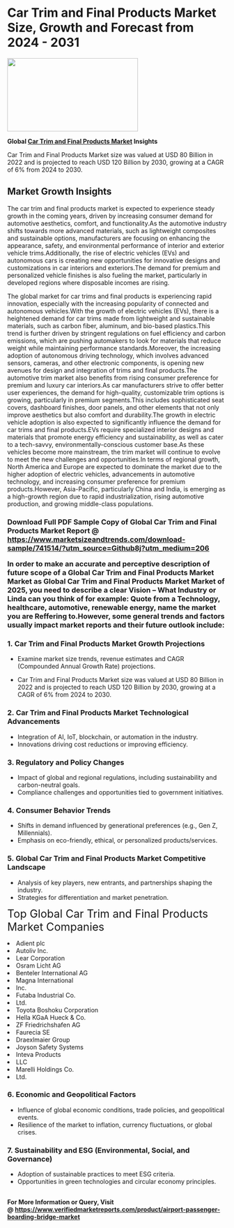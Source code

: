 <H1>Car Trim and Final Products Market Size, Growth and Forecast from 2024 - 2031</H1><img class="aligncenter size-medium wp-image-584254" src="https://thirdeyenews.in/wp-content/uploads/2024/09/Global-Market-Research-300x168.jpeg" alt="" width="300" height="168" /><p><strong>Global&nbsp;<a href="https://www.marketsizeandtrends.com/download-sample/741514/?utm_source=Github8j?utm_medium=206">Car Trim and Final Products Market</a> Insights</strong></p><p>Car Trim and Final Products Market size was valued at USD 80 Billion in 2022 and is projected to reach USD 120 Billion by 2030, growing at a CAGR of 6% from 2024 to 2030.</p><p><h2>Market Growth Insights</h2> <p>The car trim and final products market is expected to experience steady growth in the coming years, driven by increasing consumer demand for automotive aesthetics, comfort, and functionality.As the automotive industry shifts towards more advanced materials, such as lightweight composites and sustainable options, manufacturers are focusing on enhancing the appearance, safety, and environmental performance of interior and exterior vehicle trims.Additionally, the rise of electric vehicles (EVs) and autonomous cars is creating new opportunities for innovative designs and customizations in car interiors and exteriors.The demand for premium and personalized vehicle finishes is also fueling the market, particularly in developed regions where disposable incomes are rising.</p> <p>The global market for car trims and final products is experiencing rapid innovation, especially with the increasing popularity of connected and autonomous vehicles.With the growth of electric vehicles (EVs), there is a heightened demand for car trims made from lightweight and sustainable materials, such as carbon fiber, aluminum, and bio-based plastics.This trend is further driven by stringent regulations on fuel efficiency and carbon emissions, which are pushing automakers to look for materials that reduce weight while maintaining performance standards.Moreover, the increasing adoption of autonomous driving technology, which involves advanced sensors, cameras, and other electronic components, is opening new avenues for design and integration of trims and final products.The automotive trim market also benefits from rising consumer preference for premium and luxury car interiors.As car manufacturers strive to offer better user experiences, the demand for high-quality, customizable trim options is growing, particularly in premium segments.This includes sophisticated seat covers, dashboard finishes, door panels, and other elements that not only improve aesthetics but also comfort and durability.The growth in electric vehicle adoption is also expected to significantly influence the demand for car trims and final products.EVs require specialized interior designs and materials that promote energy efficiency and sustainability, as well as cater to a tech-savvy, environmentally-conscious customer base.As these vehicles become more mainstream, the trim market will continue to evolve to meet the new challenges and opportunities.In terms of regional growth, North America and Europe are expected to dominate the market due to the higher adoption of electric vehicles, advancements in automotive technology, and increasing consumer preference for premium products.However, Asia-Pacific, particularly China and India, is emerging as a high-growth region due to rapid industrialization, rising automotive production, and growing middle-class populations.<h3></p><p><span class=""><strong>Download Full PDF Sample Copy of Global Car Trim and Final Products Market Report</strong> @ <a href="https://www.marketsizeandtrends.com/download-sample/741514/?utm_source=Github8j?utm_medium=206" target="_blank">https://www.marketsizeandtrends.com/download-sample/741514/?utm_source=Github8j?utm_medium=206</a></span></p><p>In order to make an accurate and perceptive description of future scope of a Global&nbsp;Car Trim and Final Products Market Market as Global&nbsp;Car Trim and Final Products Market Market of 2025, you need to describe a clear Vision &ndash; What Industry or Linda can you think of for example: Quote from a Technology, healthcare, automotive, renewable energy, name the market you are Reffering to.However, some general trends and factors usually impact market reports and their future outlook include:</p><h3>1.&nbsp;<strong>Car Trim and Final Products Market Growth Projections</strong></h3><ul><li>Examine market size trends, revenue estimates and CAGR (Compounded Annual Growth Rate) projections.</li><li><p>Car Trim and Final Products Market size was valued at USD 80 Billion in 2022 and is projected to reach USD 120 Billion by 2030, growing at a CAGR of 6% from 2024 to 2030.</p></li></ul><h3>2.&nbsp;<strong>Car Trim and Final Products Market Technological Advancements</strong></h3><ul><li>Integration of AI, IoT, blockchain, or automation in the industry.</li><li>Innovations driving cost reductions or improving efficiency.</li></ul><h3>3.&nbsp;<strong>Regulatory and Policy Changes</strong></h3><ul><li>Impact of global and regional regulations, including sustainability and carbon-neutral goals.</li><li>Compliance challenges and opportunities tied to government initiatives.</li></ul><h3>4.&nbsp;<strong>Consumer Behavior Trends</strong></h3><ul><li>Shifts in demand influenced by generational preferences (e.g., Gen Z, Millennials).</li><li>Emphasis on eco-friendly, ethical, or personalized products/services.</li></ul><h3>5.&nbsp;<strong>Global Car Trim and Final Products Market Competitive Landscape</strong></h3><ul><li>Analysis of key players, new entrants, and partnerships shaping the industry.</li><li>Strategies for differentiation and market penetration.</li></ul><p data-pm-slice="1 1 []"><span style="color: inherit; font-family: inherit; font-size: 25px;">Top Global Car Trim and Final Products Market Companies</span></p><div class="" data-test-id=""><p><li>Adient plc</li><li> Autoliv Inc.</li><li> Lear Corporation</li><li> Osram Licht AG</li><li> Benteler International AG</li><li> Magna International</li><li> Inc.</li><li> Futaba Industrial Co.</li><li> Ltd.</li><li> Toyota Boshoku Corporation</li><li> Hella KGaA Hueck & Co.</li><li> ZF Friedrichshafen AG</li><li> Faurecia SE</li><li> Draexlmaier Group</li><li> Joyson Safety Systems</li><li> Inteva Products</li><li> LLC</li><li> Marelli Holdings Co.</li><li> Ltd.</li></p></div><h3>6.&nbsp;<strong>Economic and Geopolitical Factors</strong></h3><ul><li>Influence of global economic conditions, trade policies, and geopolitical events.</li><li>Resilience of the market to inflation, currency fluctuations, or global crises.</li></ul><h3>7.&nbsp;<strong>Sustainability and ESG (Environmental, Social, and Governance)</strong></h3><ul><li>Adoption of sustainable practices to meet ESG criteria.</li><li>Opportunities in green technologies and circular economy principles.</li></ul><h2><strong style="font-size: 14px;">For More Information or Query, Visit @&nbsp;</strong><a style="background-color: #ffffff; font-size: 14px;" href="https://www.marketsizeandtrends.com/report/car-trim-and-final-products-market/" target="_blank">https://www.verifiedmarketreports.com/product/airport-passenger-boarding-bridge-market</a></h2>